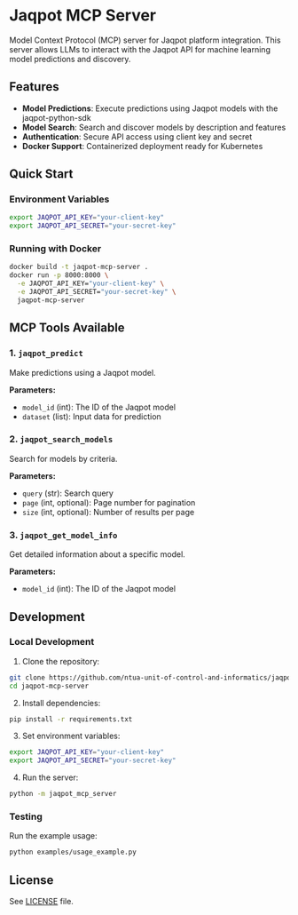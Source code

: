 # Jaqpot MCP Server

Model Context Protocol (MCP) server for Jaqpot platform integration. This server allows LLMs to interact with the Jaqpot API for machine learning model predictions and discovery.

## Features

- **Model Predictions**: Execute predictions using Jaqpot models with the jaqpot-python-sdk
- **Model Search**: Search and discover models by description and features
- **Authentication**: Secure API access using client key and secret
- **Docker Support**: Containerized deployment ready for Kubernetes

## Quick Start

### Environment Variables

```bash
export JAQPOT_API_KEY="your-client-key"
export JAQPOT_API_SECRET="your-secret-key"
```

### Running with Docker

```bash
docker build -t jaqpot-mcp-server .
docker run -p 8000:8000 \
  -e JAQPOT_API_KEY="your-client-key" \
  -e JAQPOT_API_SECRET="your-secret-key" \
  jaqpot-mcp-server
```

## MCP Tools Available

### 1. `jaqpot_predict`
Make predictions using a Jaqpot model.

**Parameters:**
- `model_id` (int): The ID of the Jaqpot model
- `dataset` (list): Input data for prediction

### 2. `jaqpot_search_models`
Search for models by criteria.

**Parameters:**
- `query` (str): Search query
- `page` (int, optional): Page number for pagination
- `size` (int, optional): Number of results per page

### 3. `jaqpot_get_model_info`
Get detailed information about a specific model.

**Parameters:**
- `model_id` (int): The ID of the Jaqpot model

## Development

### Local Development

1. Clone the repository:
```bash
git clone https://github.com/ntua-unit-of-control-and-informatics/jaqpot-mcp-server.git
cd jaqpot-mcp-server
```

2. Install dependencies:
```bash
pip install -r requirements.txt
```

3. Set environment variables:
```bash
export JAQPOT_API_KEY="your-client-key"
export JAQPOT_API_SECRET="your-secret-key"
```

4. Run the server:
```bash
python -m jaqpot_mcp_server
```

### Testing

Run the example usage:
```bash
python examples/usage_example.py
```

## License

See [LICENSE](LICENSE) file.